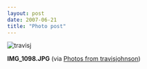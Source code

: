 ```yaml
---
layout: post
date: 2007-06-21
title: "Photo post"
---
```

![travisj](/images/f06a9bbae7e1fa3cb1f044dc4cb506bf67f7c1af0e1af66926e74a8ec2db1a8b.jpg)

<b>IMG_1098.JPG</b> (via <a href="http://www.flickr.com/photos/travisjohnson/578639074/">Photos from travisjohnson</a>)